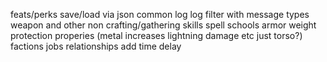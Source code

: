 feats/perks
save/load via json
common log
log filter with message types
weapon and other non crafting/gathering skills
spell schools
armor weight
protection properies (metal increases lightning damage etc just torso?)
factions
jobs
relationships
add time delay